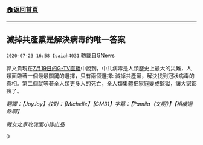 ###  [:house:返回首頁](https://github.com/ourhimalayas/txt)
---

## 滅掉共產黨是解決病毒的唯一答案
`2020-07-23 16:58 Isaiah4031` [轉載自GNews](https://gnews.org/zh-hant/274180/)

郭文貴現在[7月19日的G-TV直播](https://gtv.org/web/#/UserInfo/5e596957357cc612d35a8044)中說到，中共病毒是人類歷史上最大的災難，人類面臨著一個最最關鍵的選擇，只有兩個選擇: 滅掉共產黨，解決找到冠狀病毒的真相。第二個就等著全人類更多人的死亡，全人類集體把家庭變成監獄，讓大家都瘋了。

*翻譯：【JoyJoy】校對：【Michelle】【GM31】字幕：【Pamila（文明）】【相機過熱啊】*

*戰友之家玫瑰園小隊出品*

0
